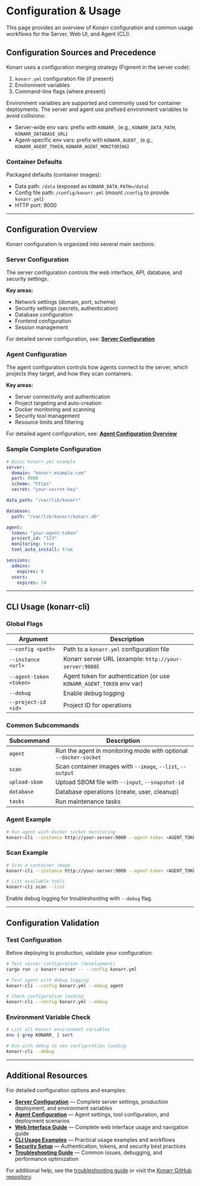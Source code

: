 # Configuration & Usage

This page provides an overview of Konarr configuration and common usage workflows for the Server, Web UI, and Agent (CLI).

## Configuration Sources and Precedence

Konarr uses a configuration merging strategy (Figment in the server code):

1. `konarr.yml` configuration file (if present)
2. Environment variables
3. Command-line flags (where present)

Environment variables are supported and commonly used for container deployments. The server and agent use prefixed environment variables to avoid collisions:

- Server-wide env vars: prefix with `KONARR_` (e.g., `KONARR_DATA_PATH`, `KONARR_DATABASE_URL`)
- Agent-specific env vars: prefix with `KONARR_AGENT_` (e.g., `KONARR_AGENT_TOKEN`, `KONARR_AGENT_MONITORING`)

### Container Defaults

Packaged defaults (container images):

- Data path: `/data` (exposed as `KONARR_DATA_PATH=/data`)
- Config file path: `/config/konarr.yml` (mount `/config` to provide `konarr.yml`)
- HTTP port: 9000

---

## Configuration Overview

Konarr configuration is organized into several main sections:

### Server Configuration

The server configuration controls the web interface, API, database, and security settings.

**Key areas:**

- Network settings (domain, port, scheme)
- Security settings (secrets, authentication)
- Database configuration
- Frontend configuration
- Session management

For detailed server configuration, see: **[Server Configuration](03-configuration-server.md)**

### Agent Configuration

The agent configuration controls how agents connect to the server, which projects they target, and how they scan containers.

**Key areas:**

- Server connectivity and authentication
- Project targeting and auto-creation
- Docker monitoring and scanning
- Security tool management
- Resource limits and filtering

For detailed agent configuration, see: **[Agent Configuration Overview](03-agent.md)**

### Sample Complete Configuration

```yaml
# Basic konarr.yml example
server:
  domain: "konarr.example.com"
  port: 9000
  scheme: "https"
  secret: "your-secret-key"

data_path: "/var/lib/konarr"

database:
  path: "/var/lib/konarr/konarr.db"

agent:
  token: "your-agent-token"
  project_id: "123"
  monitoring: true
  tool_auto_install: true

sessions:
  admins:
    expires: 8
  users:
    expires: 24
```

---

## CLI Usage (konarr-cli)

### Global Flags

| Argument | Description |
|----------|-------------|
| `--config <path>` | Path to a `konarr.yml` configuration file |
| `--instance <url>` | Konarr server URL (example: `http://your-server:9000`) |
| `--agent-token <token>` | Agent token for authentication (or use `KONARR_AGENT_TOKEN` env var) |
| `--debug` | Enable debug logging |
| `--project-id <id>` | Project ID for operations |

### Common Subcommands

| Subcommand | Description |
|------------|-------------|
| `agent` | Run the agent in monitoring mode with optional `--docker-socket` |
| `scan` | Scan container images with `--image`, `--list`, `--output` |
| `upload-sbom` | Upload SBOM file with `--input`, `--snapshot-id` |
| `database` | Database operations (create, user, cleanup) |
| `tasks` | Run maintenance tasks |

### Agent Example

```bash
# Run agent with Docker socket monitoring
konarr-cli --instance http://your-server:9000 --agent-token <AGENT_TOKEN> agent --docker-socket /var/run/docker.sock
```

### Scan Example

```bash
# Scan a container image
konarr-cli --instance http://your-server:9000 --agent-token <AGENT_TOKEN> scan --image alpine:latest

# List available tools
konarr-cli scan --list
```

Enable debug logging for troubleshooting with `--debug` flag.

---

## Configuration Validation

### Test Configuration

Before deploying to production, validate your configuration:

```bash
# Test server configuration (development)
cargo run -p konarr-server -- --config konarr.yml

# Test agent with debug logging
konarr-cli --config konarr.yml --debug agent

# Check configuration loading
konarr-cli --config konarr.yml --debug
```

### Environment Variable Check

```bash
# List all Konarr environment variables
env | grep KONARR_ | sort

# Run with debug to see configuration loading
konarr-cli --debug
```

---

## Additional Resources

For detailed configuration options and examples:

- **[Server Configuration](03-configuration-server.md)** — Complete server settings, production deployment, and environment variables
- **[Agent Configuration](03-configuration-agent.md)** — Agent settings, tool configuration, and deployment scenarios
- **[Web Interface Guide](04-usage-web.md)** — Complete web interface usage and navigation guide
- **[CLI Usage Examples](03-usage-cli.md)** — Practical usage examples and workflows
- **[Security Setup](06-security.md)** — Authentication, tokens, and security best practices
- **[Troubleshooting Guide](07-troubleshooting.md)** — Common issues, debugging, and performance optimization

For additional help, see the [troubleshooting guide](07-troubleshooting.md) or visit the [Konarr GitHub repository](https://github.com/42ByteLabs/konarr).
